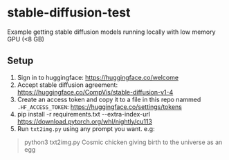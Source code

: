 # stable-diffusion-test
Example getting stable diffusion models running locally with low memory GPU (<8 GB)

## Setup
1. Sign in to huggingface: https://huggingface.co/welcome
2. Accept stable diffusion agreement: https://huggingface.co/CompVis/stable-diffusion-v1-4
3. Create an access token and copy it to a file in this repo nammed `.HF_ACCESS_TOKEN`: https://huggingface.co/settings/tokens
4. pip install -r requirements.txt --extra-index-url https://download.pytorch.org/whl/nightly/cu113
5. Run `txt2img.py` using any prompt you want. e.g:
> python3 txt2img.py Cosmic chicken giving birth to the universe as an egg